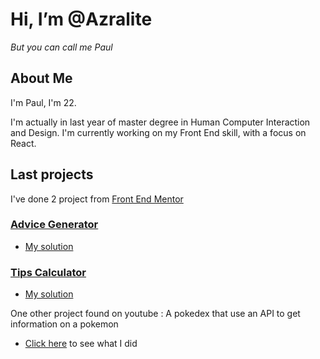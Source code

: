 # Hi, I’m @Azralite

*But you can call me Paul* 

## About Me 

I'm Paul, I'm 22.

I'm actually in last year of master degree in Human Computer Interaction and Design. 
I'm currently working on my Front End skill, with a focus on React.

## Last projects

I've done 2 project from [Front End Mentor](https://www.frontendmentor.io)

### [Advice Generator](https://www.frontendmentor.io/challenges/advice-generator-app-QdUG-13db)

- [My solution](https://azralite.github.io/AdviceGeneratorApp/)

### [Tips Calculator](https://www.frontendmentor.io/challenges/tip-calculator-app-ugJNGbJUX/)

- [My solution](https://azralite.github.io/TipsCalculator/)

One other project found on youtube : A pokedex that use an API to get information on a pokemon

- [Click here](https://azralite.github.io/Pokedex/) to see what I did



<!---
Azralite/Azralite is a ✨ special ✨ repository because its `README.md` (this file) appears on your GitHub profile.
You can click the Preview link to take a look at your changes.
--->

